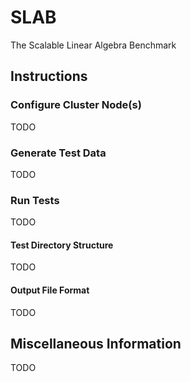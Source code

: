 # SLAB

The Scalable Linear Algebra Benchmark

## Instructions

### Configure Cluster Node(s)

TODO

### Generate Test Data

TODO

### Run Tests

TODO

#### Test Directory Structure

TODO

#### Output File Format

TODO

## Miscellaneous Information

TODO
